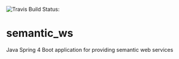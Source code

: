 ![Travis Build Status](https://travis-ci.org/sylvanmist/semantic-ws.svg?branch=master):
# semantic_ws

Java Spring 4 Boot application for providing semantic web services 

